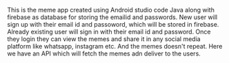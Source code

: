 This is the meme app created using Android studio code Java along with firebase as database for storing the emailid and passwords.
New user will sign up with their email id and passoword, which will be stored in firebase.
Already existing user will sign in with their email id and password. 
Once they login they can view the memes and share it in any social media platform like whatsapp, instagram etc.
And the memes doesn't repeat. Here we have an API which will fetch the memes adn deliver to the users.
